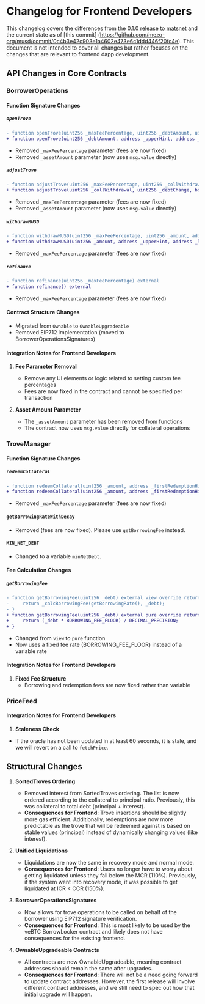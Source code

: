 # Changelog for Frontend Developers

This changelog covers the differences from the [0.1.0 release to matsnet](https://github.com/mezo-org/musd/releases/tag/v0.1.0)
and the current state as of [this commit] (https://github.com/mezo-org/musd/commit/0c4b3e42c903e1a4602e473e6c1ddd446f20fc4e).  This
document is not intended to cover all changes but rather focuses on the changes that are relevant to frontend dapp development.

## API Changes in Core Contracts

### BorrowerOperations

#### Function Signature Changes

##### `openTrove`
```diff
- function openTrove(uint256 _maxFeePercentage, uint256 _debtAmount, uint256 _assetAmount, address _upperHint, address _lowerHint) external payable
+ function openTrove(uint256 _debtAmount, address _upperHint, address _lowerHint) external payable
```
- Removed `_maxFeePercentage` parameter (fees are now fixed)
- Removed `_assetAmount` parameter (now uses `msg.value` directly)

##### `adjustTrove`
```diff
- function adjustTrove(uint256 _maxFeePercentage, uint256 _collWithdrawal, uint256 _debtChange, bool _isDebtIncrease, uint256 _assetAmount, address _upperHint, address _lowerHint) external payable
+ function adjustTrove(uint256 _collWithdrawal, uint256 _debtChange, bool _isDebtIncrease, address _upperHint, address _lowerHint) external payable
```
- Removed `_maxFeePercentage` parameter (fees are now fixed)
- Removed `_assetAmount` parameter (now uses `msg.value` directly)

##### `withdrawMUSD`
```diff
- function withdrawMUSD(uint256 _maxFeePercentage, uint256 _amount, address _upperHint, address _lowerHint) external
+ function withdrawMUSD(uint256 _amount, address _upperHint, address _lowerHint) external
```
- Removed `_maxFeePercentage` parameter (fees are now fixed)

##### `refinance`
```diff
- function refinance(uint256 _maxFeePercentage) external
+ function refinance() external
```
- Removed `_maxFeePercentage` parameter (fees are now fixed)

#### Contract Structure Changes

- Migrated from `Ownable` to `OwnableUpgradeable`
- Removed EIP712 implementation (moved to BorrowerOperationsSignatures)

#### Integration Notes for Frontend Developers

1. **Fee Parameter Removal**
    - Remove any UI elements or logic related to setting custom fee percentages
    - Fees are now fixed in the contract and cannot be specified per transaction

2. **Asset Amount Parameter**
    - The `_assetAmount` parameter has been removed from functions
    - The contract now uses `msg.value` directly for collateral operations

### TroveManager

#### Function Signature Changes

##### `redeemCollateral`
```diff
- function redeemCollateral(uint256 _amount, address _firstRedemptionHint, address _upperPartialRedemptionHint, address _lowerPartialRedemptionHint, uint256 _partialRedemptionHintNICR, uint256 _maxIterations, uint256 _maxFeePercentage) external override
+ function redeemCollateral(uint256 _amount, address _firstRedemptionHint, address _upperPartialRedemptionHint, address _lowerPartialRedemptionHint, uint256 _partialRedemptionHintNICR, uint256 _maxIterations) external override
```
- Removed `_maxFeePercentage` parameter (fees are now fixed)

#### `getBorrowingRateWithDecay`
- Removed (fees are now fixed).  Please use `getBorrowingFee` instead.

#### `MIN_NET_DEBT`
- Changed to a variable `minNetDebt`.

#### Fee Calculation Changes

##### `getBorrowingFee`
```diff
- function getBorrowingFee(uint256 _debt) external view override returns (uint) {
-     return _calcBorrowingFee(getBorrowingRate(), _debt);
- }
+ function getBorrowingFee(uint256 _debt) external pure override returns (uint) {
+     return (_debt * BORROWING_FEE_FLOOR) / DECIMAL_PRECISION;
+ }
```
- Changed from `view` to `pure` function
- Now uses a fixed fee rate (BORROWING_FEE_FLOOR) instead of a variable rate

#### Integration Notes for Frontend Developers

1. **Fixed Fee Structure**
   - Borrowing and redemption fees are now fixed rather than variable

### PriceFeed

#### Integration Notes for Frontend Developers

1.  **Staleness Check**
   - If the oracle has not been updated in at least 60 seconds, it is stale, and we will revert on a call to `fetchPrice`.

## Structural Changes

1. **SortedTroves Ordering**
   - Removed interest from SortedTroves ordering. The list is now ordered according to the collateral to principal ratio. Previously, this was collateral to total debt (principal + interest).
   - **Consequences for Frontend**: Trove insertions should be slightly more gas efficient. Additionally, redemptions are now more predictable as the trove that will be redeemed against is based on stable values (principal) instead of dynamically changing values (like interest).

2. **Unified Liquidations**
   - Liquidations are now the same in recovery mode and normal mode.
   - **Consequences for Frontend**: Users no longer have to worry about getting liquidated unless they fall below the MCR (110%). Previously, if the system went into recovery mode, it was possible to get liquidated at ICR < CCR (150%).
   
3. **BorrowerOperationsSignatures**
   - Now allows for trove operations to be called on behalf of the borrower using EIP712 signature verification.
   - **Consequences for Frontend**: This is most likely to be used by the veBTC BorrowLocker contract and likely does not have consequences for the existing frontend.
   
4. **OwnableUpgradeable Contracts**
   - All contracts are now OwnableUpgradeable, meaning contract addresses should remain the same after upgrades.
   - **Consequences for Frontend**: There will not be a need going forward to update contract addresses. However, the first release will involve different contract addresses, and we still need to spec out how that initial upgrade will happen.